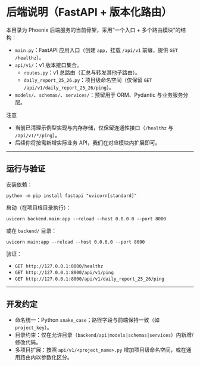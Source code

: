 ﻿# 后端说明（FastAPI + 版本化路由）

本目录为 Phoenix 后端服务的当前骨架，采用“一个入口 + 多个路由模块”的结构：

- `main.py`：FastAPI 应用入口（创建 `app`，挂载 `/api/v1` 前缀，提供 `GET /healthz`）。
- `api/v1/`：v1 版本接口集合。
  - `routes.py`：v1 总路由（汇总与转发其他子路由）。
  - `daily_report_25_26.py`：项目级命名空间（仅保留 `GET /api/v1/daily_report_25_26/ping`）。
- `models/`、`schemas/`、`services/`：预留用于 ORM、Pydantic 与业务服务分层。

注意
- 当前已清理示例型实现与内存存储，仅保留连通性接口（`/healthz` 与 `/api/v1/*/ping`）。
- 后续你将按需新增实际业务 API，我们在对应模块内扩展即可。

---

## 运行与验证

安装依赖：
```
python -m pip install fastapi "uvicorn[standard]"
```

启动（在项目根目录执行）：
```
uvicorn backend.main:app --reload --host 0.0.0.0 --port 8000
```

或在 `backend/` 目录：
```
uvicorn main:app --reload --host 0.0.0.0 --port 8000
```

验证：
- `GET http://127.0.0.1:8000/healthz`
- `GET http://127.0.0.1:8000/api/v1/ping`
- `GET http://127.0.0.1:8000/api/v1/daily_report_25_26/ping`

---

## 开发约定
- 命名统一：Python `snake_case`；路径字段与前端保持一致（如 `project_key`）。
- 目录约束：仅在允许目录（`backend/api|models|schemas|services`）内新增/修改代码。
- 多项目扩展：按照 `api/v1/<project_name>.py` 增加项目级命名空间，或在通用路由内以参数化区分。

